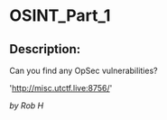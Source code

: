 
# OSINT_Part_1
## Description:
Can you find any OpSec vulnerabilities?

'http://misc.utctf.live:8756/'

_by Rob H_

